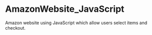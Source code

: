 # AmazonWebsite_JavaScript
Amazon website using JavaScript which allow users select items and checkout.
